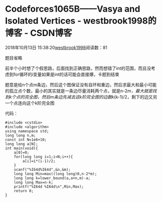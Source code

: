 # Codeforces1065B——Vasya and Isolated Vertices - westbrook1998的博客 - CSDN博客





2018年10月13日 15:38:20[westbrook1998](https://me.csdn.net/westbrook1998)阅读数：81








> 
题目省略


前半个小时想了个假思路，后面找到正确思路，然而想错了int的范围，而且没考虑到for循环的i变量如果是int的话可能会直接爆，卡题到结束

题意是给n个点m条边，然后这个图保证没有自环和重边，然后求最大和最小可能的孤立点个数，最小的其实就是一条边尽量消耗两个点，就是n-2*m，最大就是找到k个点的完全图，然后m条边先减去这k阶完全图的边数k*(k-1)/2，剩下的边又另一个点连向这个k阶完全图

代码：

```
#include <cstdio>
#include <algorithm>
using namespace std;
long long n,m;
const int N=1e6+10;
long long a[N];
int main(void){
    a[0]=0;
    for(long long i=1;i<N;i++){
        a[i]=i*(i-1)/2;
    }
    scanf("%I64d%I64d",&n,&m);
    long long Min=max((long long)0,n-2*m);
    long long k=lower_bound(a,a+n,m)-a;
    long long Max=n-k;
    printf("%I64d %I64d\n",Min,Max);
    return 0;
}
```



